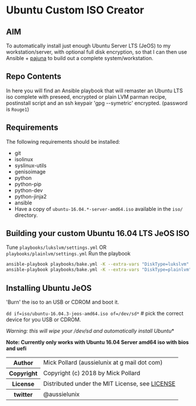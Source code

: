 # Ubuntu Custom ISO Creator

## AIM

To automatically install just enough Ubuntu Server LTS (JeOS) to my workstation/server, with optional full disk encryption, so that I can then use Ansible + [pajuna](https://github.com/pajuna/Ubuntu-LTS) to build out a complete system/workstation.

## Repo Contents

In here you will find an Ansible playbook that will remaster an Ubuntu LTS iso complete with preseed, encrypted or plain LVM parman recipe, postinstall script and an ssh keypair 'gpg --symetric' encrypted. (password is `Rouge1`)

## Requirements

The following requirements should be installed:

  * git
  * isolinux
  * syslinux-utils
  * genisoimage
  * python
  * python-pip
  * python-dev
  * python-jinja2
  * ansible
  * Have a copy of `ubuntu-16.04.*-server-amd64.iso` available in the `iso/` directory.

## Building your custom Ubuntu 16.04 LTS JeOS ISO

Tune `playbooks/lukslvm/settings.yml` OR ` playbooks/plainlvm/settings.yml`
Run the playbook

``` bash
ansible-playbook playbooks/bake.yml -K --extra-vars "DiskType=lukslvm" OR
ansible-playbook playbooks/bake.yml -K --extra-vars "DiskType=plainlvm"
```

## Installing Ubuntu JeOS

'Burn' the iso to an USB or CDROM and boot it.

`dd if=iso/ubuntu-16.04.3-jeos-amd64.iso of=/dev/sd*` # pick the correct device for you USB or CDROM.

**Warning: this will wipe your /dev/sd* and automatically install Ubuntu**

**Note: Currently only works with Ubuntu 16.04 Server amd64 iso with bios and uefi**

<table>
  <tr>
    <th>Author</th><td>Mick Pollard (aussielunix at g mail dot com)</td>
  </tr>
  <tr>
    <th>Copyright</th><td>Copyright (c) 2018 by Mick Pollard</td>
  </tr>
  <tr>
    <th>License</th><td>Distributed under the MIT License, see <a href="https://github.com/pajuna/ubuntu-custom-iso/blob/master/LICENSE">LICENSE</a></td>
  </tr>
  <tr>
    <th>twitter </th><td>@aussielunix</td>
  </tr>
</table>
